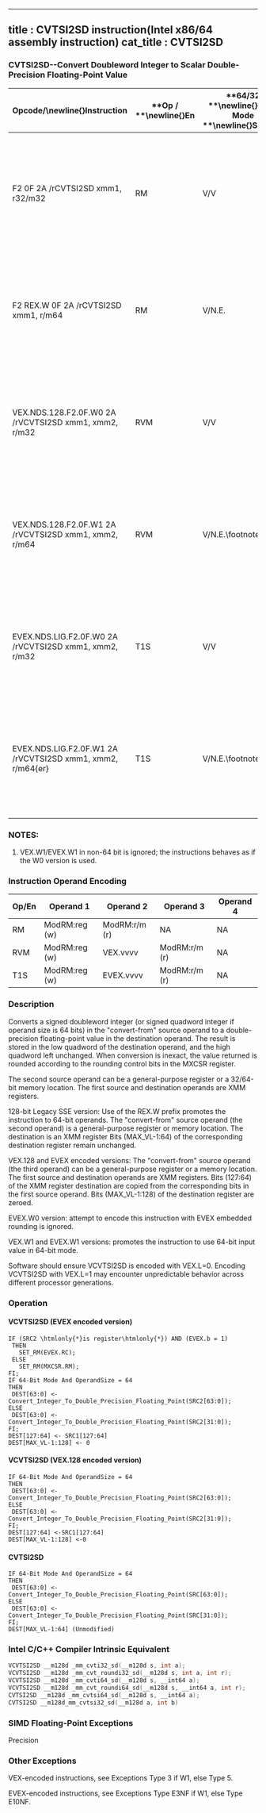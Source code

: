 ----------------------------
title : CVTSI2SD instruction(Intel x86/64 assembly instruction)
cat_title : CVTSI2SD
----------------------------
### CVTSI2SD--Convert Doubleword Integer to Scalar Double-Precision Floating-Point Value


|**Opcode/**\newline{}**Instruction**|**Op / **\newline{}**En**|**64/32 **\newline{}**bit Mode **\newline{}**Support**|**CPUID **\newline{}**Feature **\newline{}**Flag**|**Description**|
|------------------------------------|-------------------------|------------------------------------------------------|--------------------------------------------------|---------------|
|F2 0F 2A /rCVTSI2SD xmm1, r32/m32|RM|V/V|SSE2|Convert one signed doubleword integer from r32/m32 to one double-precision floating-point value in xmm1.|
|F2 REX.W 0F 2A /rCVTSI2SD xmm1, r/m64|RM|V/N.E.|SSE2|Convert one signed quadword integer from r/m64 to one double-precision floating-point value in xmm1.|
|VEX.NDS.128.F2.0F.W0 2A /rVCVTSI2SD xmm1, xmm2, r/m32|RVM|V/V|AVX|Convert one signed doubleword integer from r/m32 to one double-precision floating-point value in xmm1.|
|VEX.NDS.128.F2.0F.W1 2A /rVCVTSI2SD xmm1, xmm2, r/m64|RVM|V/N.E.\footnote{1}|AVX|Convert one signed quadword integer from r/m64 to one double-precision floating-point value in xmm1.|
|EVEX.NDS.LIG.F2.0F.W0 2A /rVCVTSI2SD xmm1, xmm2, r/m32|T1S|V/V|AVX512F|Convert one signed doubleword integer from r/m32 to one double-precision floating-point value in xmm1.|
|EVEX.NDS.LIG.F2.0F.W1 2A /rVCVTSI2SD xmm1, xmm2, r/m64{er}|T1S|V/N.E.\footnote{1}|AVX512F|Convert one signed quadword integer from r/m64 to one double-precision floating-point value in xmm1.|
||||||
### NOTES:


1. VEX.W1/EVEX.W1 in non-64 bit is ignored; the instructions behaves as if the W0 version is used.

### Instruction Operand Encoding


|Op/En|Operand 1|Operand 2|Operand 3|Operand 4|
|-----|---------|---------|---------|---------|
|RM|ModRM:reg (w)|ModRM:r/m (r)|NA|NA|
|RVM|ModRM:reg (w)|VEX.vvvv|ModRM:r/m (r)|NA|
|T1S|ModRM:reg (w)|EVEX.vvvv|ModRM:r/m (r)|NA|
### Description


Converts a signed doubleword integer (or signed quadword integer if operand size is 64 bits) in the "convert-from" source operand to a double-precision floating-point value in the destination operand. The result is stored in the low quadword of the destination operand, and the high quadword left unchanged. When conversion is inexact, the value returned is rounded according to the rounding control bits in the MXCSR register.

The second source operand can be a general-purpose register or a 32/64-bit memory location. The first source and destination operands are XMM registers. 

128-bit Legacy SSE version: Use of the REX.W prefix promotes the instruction to 64-bit operands. The "convert-from" source operand (the second operand) is a general-purpose register or memory location. The destination is an XMM register Bits (MAX_VL-1:64) of the corresponding destination register remain unchanged.

VEX.128 and EVEX encoded versions: The "convert-from" source operand (the third operand) can be a general-purpose register or a memory location. The first source and destination operands are XMM registers. Bits (127:64) of the XMM register destination are copied from the corresponding bits in the first source operand. Bits (MAX_VL-1:128) of the destination register are zeroed.

EVEX.W0 version: attempt to encode this instruction with EVEX embedded rounding is ignored.

VEX.W1 and EVEX.W1 versions: promotes the instruction to use 64-bit input value in 64-bit mode.

Software should ensure VCVTSI2SD is encoded with VEX.L=0. Encoding VCVTSI2SD with VEX.L=1 may encounter unpredictable behavior across different processor generations.


### Operation
#### VCVTSI2SD (EVEX encoded version)
```info-verb
IF (SRC2 \htmlonly{*}is register\htmlonly{*}) AND (EVEX.b = 1) 
 THEN
   SET_RM(EVEX.RC);
 ELSE 
   SET_RM(MXCSR.RM);
FI;
IF 64-Bit Mode And OperandSize = 64
THEN
 DEST[63:0]  <- Convert_Integer_To_Double_Precision_Floating_Point(SRC2[63:0]);
ELSE
 DEST[63:0] <-  Convert_Integer_To_Double_Precision_Floating_Point(SRC2[31:0]);
FI;
DEST[127:64] <-  SRC1[127:64]
DEST[MAX_VL-1:128] <-  0
```
#### VCVTSI2SD (VEX.128 encoded version)
```info-verb
IF 64-Bit Mode And OperandSize = 64
THEN
 DEST[63:0] <- Convert_Integer_To_Double_Precision_Floating_Point(SRC2[63:0]);
ELSE
 DEST[63:0] <- Convert_Integer_To_Double_Precision_Floating_Point(SRC2[31:0]);
FI;
DEST[127:64] <- SRC1[127:64]
DEST[MAX_VL-1:128]  <-0
```
#### CVTSI2SD 
```info-verb
IF 64-Bit Mode And OperandSize = 64
THEN
 DEST[63:0]  <-Convert_Integer_To_Double_Precision_Floating_Point(SRC[63:0]);
ELSE
 DEST[63:0]  <-Convert_Integer_To_Double_Precision_Floating_Point(SRC[31:0]);
FI;
DEST[MAX_VL-1:64] (Unmodified)
```

### Intel C/C++ Compiler Intrinsic Equivalent

```cpp
VCVTSI2SD __m128d _mm_cvti32_sd(__m128d s, int a);
VCVTSI2SD __m128d _mm_cvt_roundi32_sd(__m128d s, int a, int r);
VCVTSI2SD __m128d _mm_cvti64_sd(__m128d s, __int64 a);
VCVTSI2SD __m128d _mm_cvt_roundi64_sd(__m128d s, __int64 a, int r);
CVTSI2SD __m128d _mm_cvtsi64_sd(__m128d s, __int64 a);
CVTSI2SD __m128d_mm_cvtsi32_sd(__m128d a, int b)
```
### SIMD Floating-Point Exceptions


Precision

### Other Exceptions


VEX-encoded instructions, see Exceptions Type 3 if W1, else Type 5.

EVEX-encoded instructions, see Exceptions Type E3NF if W1, else Type E10NF.

